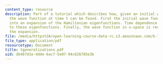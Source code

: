 ```yaml
---
content_type: resource
description: Part of a tutorial which describes how, given an initial wave function,
  the wave function at time t can be found. First the initial wave function is decomposed
  into an expansion of the Hamiltonian eigenfunctions. Time dependence is then applied
  to these eigenfunctions. Finally, the wave function in x-space is recreated from
  the expansion.
file: /media/https%3A/open-learning-course-data-rc.s3.amazonaws.com/6-728-applied-quantum-and-statistical-physics-fall-2006/db467d1e4d4e6ac75e0794c626785e3b_tgeneralizations.pdf
file_type: application/pdf
resourcetype: Document
title: tgeneralizations.pdf
uid: db467d1e-4d4e-6ac7-5e07-94c626785e3b
---
```

